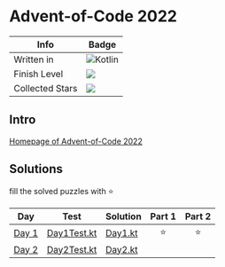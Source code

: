 # Advent-of-Code 2022

| Info            | Badge                                                           |
|-----------------|-----------------------------------------------------------------|
| Written in      | ![Kotlin](https://img.shields.io/badge/Kotlin-grey?logo=Kotlin) |
| Finish Level    | ![](https://img.shields.io/badge/📅%20days-0-blue)              |
| Collected Stars | ![](https://img.shields.io/badge/⭐%20stars-0-green)             |

## Intro

[Homepage of Advent-of-Code 2022](https://adventofcode.com/2022)

## Solutions

fill the solved puzzles with ⭐

| Day                                          | Test                                                                                                                               | Solution                                                                                                                   | Part 1 | Part 2 |
|----------------------------------------------|------------------------------------------------------------------------------------------------------------------------------------|----------------------------------------------------------------------------------------------------------------------------|:------:|:------:|
| [Day 1](https://adventofcode.com/2022/day/1) | [Day1Test.kt](https://github.com/EmRe-One/advent-of-code-2022/blob/master/src/test/kotlin/de/emreak/adventofcode/days/Day1Test.kt) | [Day1.kt](https://github.com/EmRe-One/advent-of-code-2022/blob/master/src/main/kotlin/de/emreak/adventofcode/days/Day1.kt) |   ⭐    |   ⭐    |
| [Day 2](https://adventofcode.com/2022/day/2) | [Day2Test.kt](https://github.com/EmRe-One/advent-of-code-2022/blob/master/src/test/kotlin/de/emreak/adventofcode/days/Day2Test.kt) | [Day2.kt](https://github.com/EmRe-One/advent-of-code-2022/blob/master/src/main/kotlin/de/emreak/adventofcode/days/Day2.kt) |        |        |
<!-- $1 -->